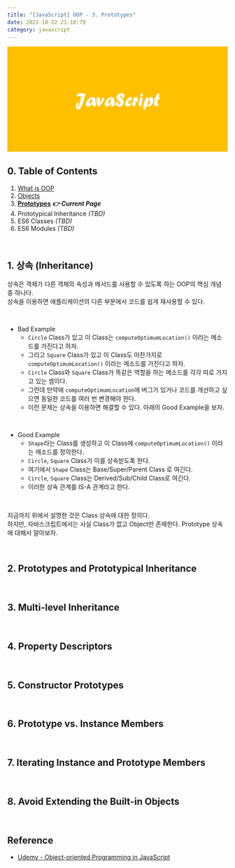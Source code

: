 ```yaml
---
title: "[JavaScript] OOP - 3. Prototypes"
date: 2021-10-22 21:10:79
category: javascript
---
```


![](images/javascript.png)

## 0. Table of Contents

1. [What is OOP](/JavaScript/oop-1/) 
2. [Objects](/JavaScript/oop-2/)
3. **[Prototypes](/JavaScript/oop-3/)** ***👉 Current Page***
4. Prototypical Inheritance *(TBD)*
5. ES6 Classes *(TBD)*
6. ES6 Modules *(TBD)*

<br />

## 1. 상속 (Inheritance)

상속은 객체가 다른 객체의 속성과 메서드를 사용할 수 있도록 하는 OOP의 핵심 개념 중 하나다.  
상속을 이용하면 애플리케이션의 다른 부분에서 코드를 쉽게 재사용할 수 있다.

<br />

- Bad Example
    - `Circle` Class가 있고 이 Class는 `computeOptimumLocation()` 이라는 메소드를 가진다고 하자.
    - 그리고 `Square` Class가 있고 이 Class도 마찬가지로 `computeOptimumLocation()` 이라는 메소드를 가진다고 하자.
    - `Circle` Class와 `Square` Class가 똑같은 역할을 하는 메소드를 각각 따로 가지고 있는 셈이다.
    - 그런데 만약에 `computeOptimumLocation`에 버그가 있거나 코드를 개선하고 싶으면 동일한 코드를 여러 번 변경해야 한다.
    - 이런 문제는 상속을 이용하면 해결할 수 있다. 아래의 Good Example을 보자.

<br />

- Good Example
    - `Shape`라는 Class를 생성하고 이 Class에 `computeOptimumLocation()` 이라는 메소드를 정의한다.
    - `Circle`, `Square` Class가 이를 상속받도록 한다.
    - 여기에서 `Shape` Class는 Base/Super/Parent Class 로 여긴다.
    - `Circle`, `Square` Class는 Derived/Sub/Child Class로 여긴다.
    - 이러한 상속 관계를 IS-A 관계라고 한다.

<br />
    
지금까지 위에서 설명한 것은 Class 상속에 대한 정의다.  
하지만, 자바스크립트에서는 사실 Class가 없고 Object만 존재한다. Prototype 상속에 대해서 알아보자. 

<br />

## 2. Prototypes and Prototypical Inheritance

<br />

## 3. Multi-level Inheritance

<br />

## 4. Property Descriptors

<br />

## 5. Constructor Prototypes

<br />

## 6. Prototype vs. Instance Members

<br />

## 7. Iterating Instance and Prototype Members

<br />

## 8. Avoid Extending the Built-in Objects

<br />

## Reference

- [Udemy - Object-oriented Programming in JavaScript](https://www.udemy.com/course/javascript-object-oriented-programming/)